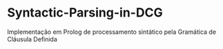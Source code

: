 # Syntactic-Parsing-in-DCG
Implementação em Prolog de processamento sintático pela Gramática de Cláusula Definida
